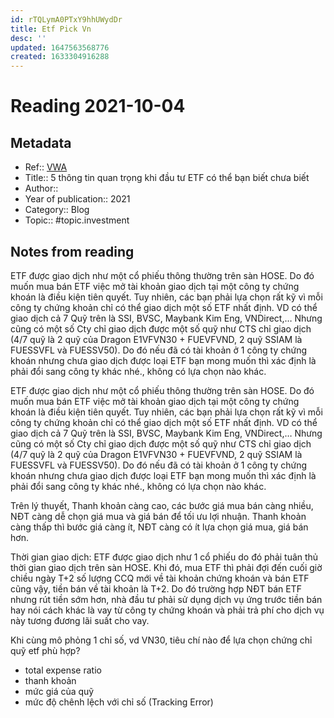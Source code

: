 ```yaml
---
id: rTQLymA0PTxY9hhUWydDr
title: Etf Pick Vn
desc: ''
updated: 1647563568776
created: 1633304916288
---
```

# Reading 2021-10-04

## Metadata

- Ref:: [VWA](https://www.facebook.com/groups/CoVanTaichinhVietnam/posts/2932762823643176/)
- Title:: 5 thông tin quan trọng khi đầu tư ETF có thể bạn biết chưa biết
- Author:: 
- Year of publication:: 2021
- Category:: Blog
- Topic:: #topic.investment

## Notes from reading

ETF được giao dịch như một cổ phiếu thông thường trên sàn HOSE. Do đó muốn mua bán ETF việc mở tài khoản giao dịch tại một công ty chứng khoán là điều kiện tiên quyết. Tuy nhiên, các bạn phải lựa chọn rất kỹ vì mỗi công ty chứng khoản chỉ có thể giao dịch một số ETF nhất định. VD có thể giao dịch cả 7 Quỹ trên là SSI, BVSC, Maybank Kim Eng, VNDirect,… Nhưng cũng có một số Cty chỉ giao dịch được một số quỹ như CTS chỉ giao dịch (4/7 quỹ là 2 quỹ của Dragon E1VFVN30 + FUEVFVND, 2 quỹ SSIAM là FUESSVFL và FUESSV50). Do đó nếu đã có tài khoản ở 1 công ty chứng khoán nhưng chưa giao dịch được loại ETF bạn mong muốn thì xác định là phải đổi sang công ty khác nhé., không có lựa chọn nào khác.

ETF được giao dịch như một cổ phiếu thông thường trên sàn HOSE. Do đó muốn mua bán ETF việc mở tài khoản giao dịch tại một công ty chứng khoán là điều kiện tiên quyết. Tuy nhiên, các bạn phải lựa chọn rất kỹ vì mỗi công ty chứng khoản chỉ có thể giao dịch một số ETF nhất định. VD có thể giao dịch cả 7 Quỹ trên là SSI, BVSC, Maybank Kim Eng, VNDirect,… Nhưng cũng có một số Cty chỉ giao dịch được một số quỹ như CTS chỉ giao dịch (4/7 quỹ là 2 quỹ của Dragon E1VFVN30 + FUEVFVND, 2 quỹ SSIAM là FUESSVFL và FUESSV50). Do đó nếu đã có tài khoản ở 1 công ty chứng khoán nhưng chưa giao dịch được loại ETF bạn mong muốn thì xác định là phải đổi sang công ty khác nhé., không có lựa chọn nào khác.

Trên lý thuyết, Thanh khoản càng cao, các bước giá mua bán càng nhiều, NĐT càng dễ chọn giá mua và giá bán để tối ưu lợi nhuận. Thanh khoản càng thấp thì bước giá càng ít, NĐT càng có ít lựa chọn giá mua, giá bán hơn.

Thời gian giao dịch: ETF được giao dịch như 1 cổ phiếu do đó phải tuân thủ thời gian giao dịch trên sàn HOSE. Khi đó, mua ETF thì phải đợi đến cuối giờ chiều ngày T+2 số lượng CCQ mới về tài khoản chứng khoán và bán ETF cũng vậy, tiền bán về tài khoản là T+2. Do đó trường hợp NĐT bán ETF nhưng rút tiền sớm hơn, nhà đầu tư phải sử dụng dịch vụ ứng trước tiền bán hay nói cách khác là vay từ công ty chứng khoán và phải trả phí cho dịch vụ này tương đương lãi suất cho vay.

Khi cùng mô phỏng 1 chỉ số, vd VN30, tiêu chí nào để lựa chọn chứng chỉ quỹ etf phù hợp?
- total expense ratio
- thanh khoản
- mức giá của quỹ
- mức độ chênh lệch với chỉ số (Tracking Error)
